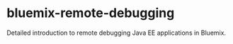 # bluemix-remote-debugging
Detailed introduction to remote debugging Java EE applications in Bluemix.
